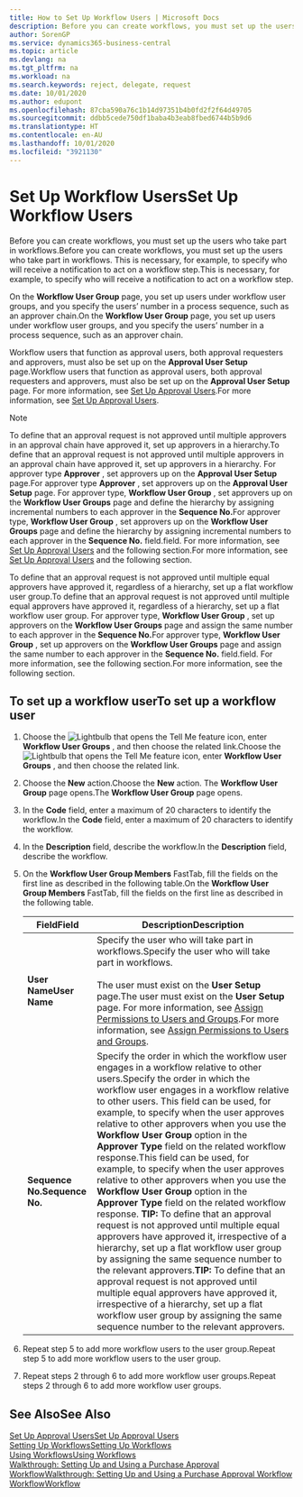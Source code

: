```yaml
---
title: How to Set Up Workflow Users | Microsoft Docs
description: Before you can create workflows, you must set up the users who take part in workflows. This is necessary, for example, to specify who will receive a notification to act on a workflow step.
author: SorenGP
ms.service: dynamics365-business-central
ms.topic: article
ms.devlang: na
ms.tgt_pltfrm: na
ms.workload: na
ms.search.keywords: reject, delegate, request
ms.date: 10/01/2020
ms.author: edupont
ms.openlocfilehash: 87cba590a76c1b14d97351b4b0fd2f2f64d49705
ms.sourcegitcommit: ddbb5cede750df1baba4b3eab8fbed6744b5b9d6
ms.translationtype: HT
ms.contentlocale: en-AU
ms.lasthandoff: 10/01/2020
ms.locfileid: "3921130"
---
```

# <a name="set-up-workflow-users"></a><span data-ttu-id="c3c6d-104">Set Up Workflow Users</span><span class="sxs-lookup"><span data-stu-id="c3c6d-104">Set Up Workflow Users</span></span>

<span data-ttu-id="c3c6d-105">Before you can create workflows, you must set up the users who take part in workflows.</span><span class="sxs-lookup"><span data-stu-id="c3c6d-105">Before you can create workflows, you must set up the users who take part in workflows.</span></span> <span data-ttu-id="c3c6d-106">This is necessary, for example, to specify who will receive a notification to act on a workflow step.</span><span class="sxs-lookup"><span data-stu-id="c3c6d-106">This is necessary, for example, to specify who will receive a notification to act on a workflow step.</span></span>  

<span data-ttu-id="c3c6d-107">On the **Workflow User Group** page, you set up users under workflow user groups, and you specify the users’ number in a process sequence, such as an approver chain.</span><span class="sxs-lookup"><span data-stu-id="c3c6d-107">On the **Workflow User Group** page, you set up users under workflow user groups, and you specify the users’ number in a process sequence, such as an approver chain.</span></span>  

<span data-ttu-id="c3c6d-108">Workflow users that function as approval users, both approval requesters and approvers, must also be set up on the **Approval User Setup** page.</span><span class="sxs-lookup"><span data-stu-id="c3c6d-108">Workflow users that function as approval users, both approval requesters and approvers, must also be set up on the **Approval User Setup** page.</span></span> <span data-ttu-id="c3c6d-109">For more information, see [Set Up Approval Users](across-how-to-set-up-approval-users.md).</span><span class="sxs-lookup"><span data-stu-id="c3c6d-109">For more information, see [Set Up Approval Users](across-how-to-set-up-approval-users.md).</span></span>  

> [!NOTE]  
> <span data-ttu-id="c3c6d-110">To define that an approval request is not approved until multiple approvers in an approval chain have approved it, set up approvers in a hierarchy.</span><span class="sxs-lookup"><span data-stu-id="c3c6d-110">To define that an approval request is not approved until multiple approvers in an approval chain have approved it, set up approvers in a hierarchy.</span></span> <span data-ttu-id="c3c6d-111">For approver type **Approver** , set approvers up on the **Approval User Setup** page.</span><span class="sxs-lookup"><span data-stu-id="c3c6d-111">For approver type **Approver** , set approvers up on the **Approval User Setup** page.</span></span> <span data-ttu-id="c3c6d-112">For approver type, **Workflow User Group** , set approvers up on the **Workflow User Groups** page and define the hierarchy by assigning incremental numbers to each approver in the **Sequence No.**</span><span class="sxs-lookup"><span data-stu-id="c3c6d-112">For approver type, **Workflow User Group** , set approvers up on the **Workflow User Groups** page and define the hierarchy by assigning incremental numbers to each approver in the **Sequence No.**</span></span> <span data-ttu-id="c3c6d-113">field.</span><span class="sxs-lookup"><span data-stu-id="c3c6d-113">field.</span></span> <span data-ttu-id="c3c6d-114">For more information, see [Set Up Approval Users](across-how-to-set-up-approval-users.md) and the following section.</span><span class="sxs-lookup"><span data-stu-id="c3c6d-114">For more information, see [Set Up Approval Users](across-how-to-set-up-approval-users.md) and the following section.</span></span>  
>
> <span data-ttu-id="c3c6d-115">To define that an approval request is not approved until multiple equal approvers have approved it, regardless of a hierarchy, set up a flat workflow user group.</span><span class="sxs-lookup"><span data-stu-id="c3c6d-115">To define that an approval request is not approved until multiple equal approvers have approved it, regardless of a hierarchy, set up a flat workflow user group.</span></span> <span data-ttu-id="c3c6d-116">For approver type, **Workflow User Group** , set up approvers on the **Workflow User Groups** page and assign the same number to each approver in the **Sequence No.**</span><span class="sxs-lookup"><span data-stu-id="c3c6d-116">For approver type, **Workflow User Group** , set up approvers on the **Workflow User Groups** page and assign the same number to each approver in the **Sequence No.**</span></span> <span data-ttu-id="c3c6d-117">field.</span><span class="sxs-lookup"><span data-stu-id="c3c6d-117">field.</span></span> <span data-ttu-id="c3c6d-118">For more information, see the following section.</span><span class="sxs-lookup"><span data-stu-id="c3c6d-118">For more information, see the following section.</span></span>  

## <a name="to-set-up-a-workflow-user"></a><span data-ttu-id="c3c6d-119">To set up a workflow user</span><span class="sxs-lookup"><span data-stu-id="c3c6d-119">To set up a workflow user</span></span>

1. <span data-ttu-id="c3c6d-120">Choose the ![Lightbulb that opens the Tell Me feature](media/ui-search/search_small.png "Tell me what you want to do") icon, enter **Workflow User Groups** , and then choose the related link.</span><span class="sxs-lookup"><span data-stu-id="c3c6d-120">Choose the ![Lightbulb that opens the Tell Me feature](media/ui-search/search_small.png "Tell me what you want to do") icon, enter **Workflow User Groups** , and then choose the related link.</span></span>  
2. <span data-ttu-id="c3c6d-121">Choose the **New** action.</span><span class="sxs-lookup"><span data-stu-id="c3c6d-121">Choose the **New** action.</span></span> <span data-ttu-id="c3c6d-122">The **Workflow User Group** page opens.</span><span class="sxs-lookup"><span data-stu-id="c3c6d-122">The **Workflow User Group** page opens.</span></span>  
3. <span data-ttu-id="c3c6d-123">In the **Code** field, enter a maximum of 20 characters to identify the workflow.</span><span class="sxs-lookup"><span data-stu-id="c3c6d-123">In the **Code** field, enter a maximum of 20 characters to identify the workflow.</span></span>  
4. <span data-ttu-id="c3c6d-124">In the **Description** field, describe the workflow.</span><span class="sxs-lookup"><span data-stu-id="c3c6d-124">In the **Description** field, describe the workflow.</span></span>  
5. <span data-ttu-id="c3c6d-125">On the **Workflow User Group Members** FastTab, fill the fields on the first line as described in the following table.</span><span class="sxs-lookup"><span data-stu-id="c3c6d-125">On the **Workflow User Group Members** FastTab, fill the fields on the first line as described in the following table.</span></span>  

    |<span data-ttu-id="c3c6d-126">Field</span><span class="sxs-lookup"><span data-stu-id="c3c6d-126">Field</span></span>|<span data-ttu-id="c3c6d-127">Description</span><span class="sxs-lookup"><span data-stu-id="c3c6d-127">Description</span></span>|  
    |---------------------------------|---------------------------------------|  
    |<span data-ttu-id="c3c6d-128">**User Name**</span><span class="sxs-lookup"><span data-stu-id="c3c6d-128">**User Name**</span></span>|<span data-ttu-id="c3c6d-129">Specify the user who will take part in workflows.</span><span class="sxs-lookup"><span data-stu-id="c3c6d-129">Specify the user who will take part in workflows.</span></span><br /><br /> <span data-ttu-id="c3c6d-130">The user must exist on the **User Setup** page.</span><span class="sxs-lookup"><span data-stu-id="c3c6d-130">The user must exist on the **User Setup** page.</span></span> <span data-ttu-id="c3c6d-131">For more information, see [Assign Permissions to Users and Groups](ui-define-granular-permissions.md).</span><span class="sxs-lookup"><span data-stu-id="c3c6d-131">For more information, see [Assign Permissions to Users and Groups](ui-define-granular-permissions.md).</span></span>|  
    |<span data-ttu-id="c3c6d-132">**Sequence No.**</span><span class="sxs-lookup"><span data-stu-id="c3c6d-132">**Sequence No.**</span></span>|<span data-ttu-id="c3c6d-133">Specify the order in which the workflow user engages in a workflow relative to other users.</span><span class="sxs-lookup"><span data-stu-id="c3c6d-133">Specify the order in which the workflow user engages in a workflow relative to other users.</span></span> <span data-ttu-id="c3c6d-134">This field can be used, for example, to specify when the user approves relative to other approvers when you use the **Workflow User Group** option in the **Approver Type** field on the related workflow response.</span><span class="sxs-lookup"><span data-stu-id="c3c6d-134">This field can be used, for example, to specify when the user approves relative to other approvers when you use the **Workflow User Group** option in the **Approver Type** field on the related workflow response.</span></span> <span data-ttu-id="c3c6d-135">**TIP:**  To define that an approval request is not approved until multiple equal approvers have approved it, irrespective of a hierarchy, set up a flat workflow user group by assigning the same sequence number to the relevant approvers.</span><span class="sxs-lookup"><span data-stu-id="c3c6d-135">**TIP:**  To define that an approval request is not approved until multiple equal approvers have approved it, irrespective of a hierarchy, set up a flat workflow user group by assigning the same sequence number to the relevant approvers.</span></span>|  
6. <span data-ttu-id="c3c6d-136">Repeat step 5 to add more workflow users to the user group.</span><span class="sxs-lookup"><span data-stu-id="c3c6d-136">Repeat step 5 to add more workflow users to the user group.</span></span>  
7. <span data-ttu-id="c3c6d-137">Repeat steps 2 through 6 to add more workflow user groups.</span><span class="sxs-lookup"><span data-stu-id="c3c6d-137">Repeat steps 2 through 6 to add more workflow user groups.</span></span>  

## <a name="see-also"></a><span data-ttu-id="c3c6d-138">See Also</span><span class="sxs-lookup"><span data-stu-id="c3c6d-138">See Also</span></span>

[<span data-ttu-id="c3c6d-139">Set Up Approval Users</span><span class="sxs-lookup"><span data-stu-id="c3c6d-139">Set Up Approval Users</span></span>](across-how-to-set-up-approval-users.md)  
[<span data-ttu-id="c3c6d-140">Setting Up Workflows</span><span class="sxs-lookup"><span data-stu-id="c3c6d-140">Setting Up Workflows</span></span>](across-set-up-workflows.md)  
[<span data-ttu-id="c3c6d-141">Using Workflows</span><span class="sxs-lookup"><span data-stu-id="c3c6d-141">Using Workflows</span></span>](across-use-workflows.md)  
[<span data-ttu-id="c3c6d-142">Walkthrough: Setting Up and Using a Purchase Approval Workflow</span><span class="sxs-lookup"><span data-stu-id="c3c6d-142">Walkthrough: Setting Up and Using a Purchase Approval Workflow</span></span>](walkthrough-setting-up-and-using-a-purchase-approval-workflow.md)  
[<span data-ttu-id="c3c6d-143">Workflow</span><span class="sxs-lookup"><span data-stu-id="c3c6d-143">Workflow</span></span>](across-workflow.md)  
